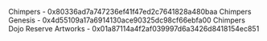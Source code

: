 Chimpers - 0x80336ad7a747236ef41f47ed2c7641828a480baa
Chimpers Genesis - 0x4d55109a17a6914130ace90325dc98cf66ebfa00
Chimpers Dojo Reserve Artworks - 0x01a87114a4f2af039997d6a3426d8418154ec851